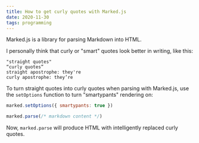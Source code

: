 ```yaml
---
title: How to get curly quotes with Marked.js
date: 2020-11-30
tags: programming
---
```

Marked.js is a library for parsing Markdown into HTML. 

I personally think that curly or "smart" quotes look better in writing, like this: 

```text
"straight quotes"
“curly quotes”
straight apostrophe: they're
curly apostrophe: they’re
```

To turn straight quotes into curly quotes when parsing with Marked.js, use the `setOptions` function to turn "smartypants" rendering on: 

```javascript
marked.setOptions({ smartypants: true })

marked.parse(/* markdown content */)
```

Now, `marked.parse` will produce HTML with intelligently replaced curly quotes. 
